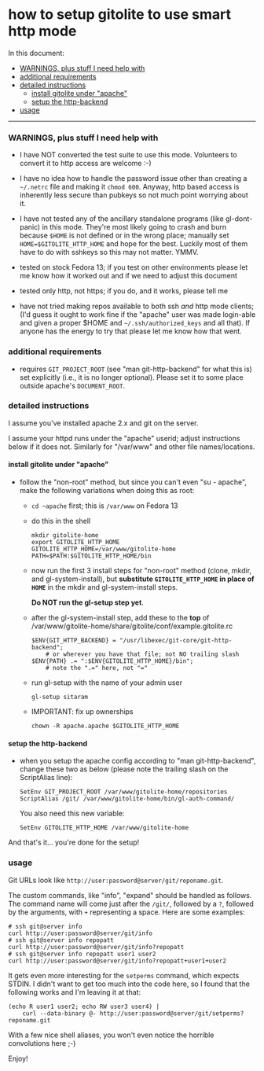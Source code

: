 # how to setup gitolite to use smart http mode

In this document:

  * <a href="#_WARNINGS_plus_stuff_I_need_help_with">WARNINGS, plus stuff I need help with</a>
  * <a href="#_additional_requirements">additional requirements</a>
  * <a href="#_detailed_instructions">detailed instructions</a>
      * <a href="#_install_gitolite_under_apache_">install gitolite under "apache"</a>
      * <a href="#_setup_the_http_backend">setup the http-backend</a>
  * <a href="#_usage">usage</a>

----

<a name="_WARNINGS_plus_stuff_I_need_help_with"></a>

### WARNINGS, plus stuff I need help with

  * I have NOT converted the test suite to use this mode.  Volunteers to
    convert it to http access are welcome :-)

  * I have no idea how to handle the password issue other than creating a
    `~/.netrc` file and making it `chmod 600`.  Anyway, http based access is
    inherently less secure than pubkeys so not much point worrying about it.

  * I have not tested any of the ancillary standalone programs (like
    gl-dont-panic) in this mode.  They're most likely going to crash and burn
    because `$HOME` is not defined or in the wrong place; manually set
    `HOME=$GITOLITE_HTTP_HOME` and hope for the best.  Luckily most of them
    have to do with sshkeys so this may not matter.  YMMV.

  * tested on stock Fedora 13; if you test on other environments please let me
    know how it worked out and if we need to adjust this document

  * tested only http, not https; if you do, and it works, please tell me

  * have not tried making repos available to both ssh *and* http mode clients;
    (I'd guess it ought to work fine if the "apache" user was made login-able
    and given a proper $HOME and `~/.ssh/authorized_keys` and all that).  If
    anyone has the energy to try that please let me know how that went.

<a name="_additional_requirements"></a>

### additional requirements

  * requires `GIT_PROJECT_ROOT` (see "man git-http-backend" for what this is)
    set explicitly (i.e., it is no longer optional).  Please set it to some
    place outside apache's `DOCUMENT_ROOT`.

<a name="_detailed_instructions"></a>

### detailed instructions

I assume you've installed apache 2.x and git on the server.

I assume your httpd runs under the "apache" userid; adjust instructions below
if it does not.  Similarly for "/var/www" and other file names/locations.

<a name="_install_gitolite_under_apache_"></a>

#### install gitolite under "apache"

  * follow the "non-root" method, but since you can't even "su - apache", make
    the following variations when doing this as root:

      * `cd ~apache` first; this is `/var/www` on Fedora 13

      * do this in the shell

            mkdir gitolite-home
            export GITOLITE_HTTP_HOME
            GITOLITE_HTTP_HOME=/var/www/gitolite-home
            PATH=$PATH:$GITOLITE_HTTP_HOME/bin

      * now run the first 3 install steps for "non-root" method (clone, mkdir,
        and gl-system-install), but **substitute `GITOLITE_HTTP_HOME` in place of
        `HOME`** in the mkdir and gl-system-install steps.

        **Do NOT run the gl-setup step yet**.

      * after the gl-system-install step, add these to the **top** of
        /var/www/gitolite-home/share/gitolite/conf/example.gitolite.rc

            $ENV{GIT_HTTP_BACKEND} = "/usr/libexec/git-core/git-http-backend";
                # or wherever you have that file; not NO trailing slash
            $ENV{PATH} .= ":$ENV{GITOLITE_HTTP_HOME}/bin";
                # note the ".=" here, not "="

      * run gl-setup with the name of your admin user

            gl-setup sitaram

      * IMPORTANT: fix up ownerships

            chown -R apache.apache $GITOLITE_HTTP_HOME

<a name="_setup_the_http_backend"></a>

#### setup the http-backend

  * when you setup the apache config according to "man git-http-backend",
    change these two as below (please note the trailing slash on the
    ScriptAlias line):

        SetEnv GIT_PROJECT_ROOT /var/www/gitolite-home/repositories
        ScriptAlias /git/ /var/www/gitolite-home/bin/gl-auth-command/

    You also need this new variable:

        SetEnv GITOLITE_HTTP_HOME /var/www/gitolite-home

And that's it... you're done for the setup!

<a name="_usage"></a>

### usage

Git URLs look like `http://user:password@server/git/reponame.git`.

The custom commands, like "info", "expand" should be handled as follows.  The
command name will come just after the `/git/`, followed by a `?`, followed by
the arguments, with `+` representing a space.  Here are some examples:

    # ssh git@server info
    curl http://user:password@server/git/info
    # ssh git@server info repopatt
    curl http://user:password@server/git/info?repopatt
    # ssh git@server info repopatt user1 user2
    curl http://user:password@server/git/info?repopatt+user1+user2

It gets even more interesting for the `setperms` command, which expects STDIN.
I didn't want to get too much into the code here, so I found that the
following works and I'm leaving it at that:

    (echo R user1 user2; echo RW user3 user4) |
        curl --data-binary @- http://user:password@server/git/setperms?reponame.git

With a few nice shell aliases, you won't even notice the horrible convolutions
here ;-)

Enjoy!
